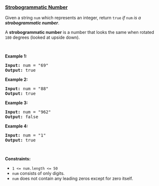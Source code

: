### [Strobogrammatic Number](https://leetcode.com/problems/strobogrammatic-number)

<p>Given a string <code>num</code> which represents an integer, return <code>true</code> <em>if</em> <code>num</code> <em>is a <strong>strobogrammatic number</strong></em>.</p>

<p>A <strong>strobogrammatic number</strong> is a number that looks the same when rotated <code>180</code> degrees (looked at upside down).</p>

<p>&nbsp;</p>
<p><strong>Example 1:</strong></p>
<pre><strong>Input:</strong> num = "69"
<strong>Output:</strong> true
</pre><p><strong>Example 2:</strong></p>
<pre><strong>Input:</strong> num = "88"
<strong>Output:</strong> true
</pre><p><strong>Example 3:</strong></p>
<pre><strong>Input:</strong> num = "962"
<strong>Output:</strong> false
</pre><p><strong>Example 4:</strong></p>
<pre><strong>Input:</strong> num = "1"
<strong>Output:</strong> true
</pre>
<p>&nbsp;</p>
<p><strong>Constraints:</strong></p>

<ul>
	<li><code>1 &lt;= num.length &lt;= 50</code></li>
	<li><code>num</code> consists of only digits.</li>
	<li><code>num</code> does not contain any leading zeros except for zero itself.</li>
</ul>
